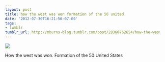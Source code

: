 ```yaml
---
layout: post
title: how the west was won formation of the 50 united
date: '2012-07-30T16:21:56-07:00'
tags:
- tumblr
tumblr_url: http://mburns-blog.tumblr.com/post/28368762654/how-the-west-was-won-formation-of-the-50-united
---
```

<img src="http://68.media.tumblr.com/tumblr_m7zy8nN0021qzt3z9o1_1280.gif"/>

How the west was won. Formation of the 50 United States

